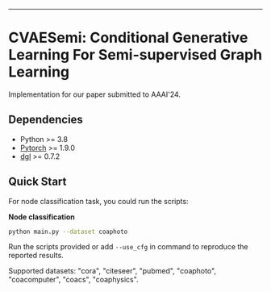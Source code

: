<hr>

<h1>CVAESemi: Conditional Generative Learning For Semi-supervised Graph Learning </h1>


Implementation for our paper submitted to AAAI'24. 


<h2>Dependencies </h2>

* Python >= 3.8
* [Pytorch](https://pytorch.org/) >= 1.9.0 
* [dgl](https://www.dgl.ai/) >= 0.7.2


<h2>Quick Start </h2>

For node classification task, you could run the scripts: 

**Node classification**

```bash
python main.py --dataset coaphoto
```

Run the scripts provided or add `--use_cfg` in command to reproduce the reported results.

Supported datasets: "cora", "citeseer", "pubmed", "coaphoto",  "coacomputer", "coacs", "coaphysics".

